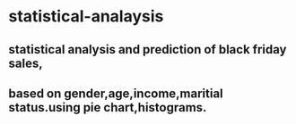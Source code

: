 # statistical-analaysis
## statistical analysis and prediction of black friday sales,
## based on gender,age,income,maritial status.using pie chart,histograms.
